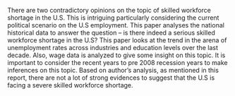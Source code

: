 There are two contradictory opinions on the topic of skilled workforce shortage in the U.S. This
is intriguing particularly considering the current political scenario on the U.S employment. This
paper analyses the national historical data to answer the question – is there indeed a serious
skilled workforce shortage in the U.S? This paper looks at the trend in the arena of
unemployment rates across industries and education levels over the last decade. Also, wage data
is analyzed to give some insight on this topic. It is important to consider the recent years to pre 2008
recession years to make inferences on this topic. Based on author’s analysis, as mentioned
in this report, there are not a lot of strong evidences to suggest that the U.S is facing a severe
skilled workforce shortage. 
